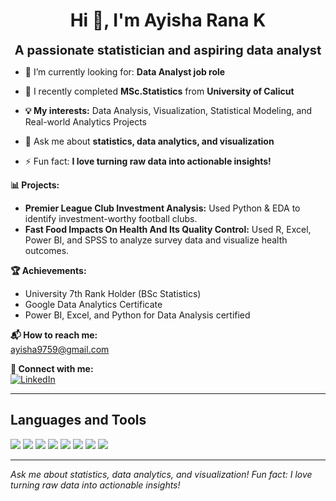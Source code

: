<h1 align="center">Hi 👋, I'm Ayisha Rana K</h1>

<p align="center">
  <b><span style="font-size:20px;">A passionate statistician and aspiring data analyst</span></b>
</p>

- 🌱 I’m currently looking for: **Data Analyst job role**

- 📝 I recently completed **MSc.Statistics** from **University of Calicut**

- **💡 My interests:** Data Analysis, Visualization, Statistical Modeling, and Real-world Analytics Projects

- 💬 Ask me about **statistics, data analytics, and visualization**

- ⚡ Fun fact: **I love turning raw data into actionable insights!**

**📊 Projects:**  
- **Premier League Club Investment Analysis:** Used Python & EDA to identify investment-worthy football clubs.  
- **Fast Food Impacts On Health And Its Quality Control:** Used R, Excel, Power BI, and SPSS to analyze survey data and visualize health outcomes.

**🏆 Achievements:**  
- University 7th Rank Holder (BSc Statistics)
- Google Data Analytics Certificate
- Power BI, Excel, and Python for Data Analysis certified

**📬 How to reach me:**  
ayisha9759@gmail.com

**🔗 Connect with me:**  
[![LinkedIn](https://img.shields.io/badge/LinkedIn-blue?logo=linkedin&logoColor=white)](https://www.linkedin.com/in/ayisha9759)

---

## Languages and Tools

<p>
  <img src="https://img.shields.io/badge/-Excel-217346?logo=microsoft-excel&logoColor=white" />
  <img src="https://img.shields.io/badge/-SQL-4479A1?logo=sqlite&logoColor=white" />
  <img src="https://img.shields.io/badge/-Python-3776AB?logo=python&logoColor=white" />
  <img src="https://img.shields.io/badge/-R-276DC3?logo=r&logoColor=white" />
  <img src="https://img.shields.io/badge/-Power%20BI-F2C811?logo=powerbi&logoColor=black" />
  <img src="https://img.shields.io/badge/-Tableau-E97627?logo=tableau&logoColor=white" />
  <img src="https://img.shields.io/badge/-SPSS-005EB8?logo=ibm&logoColor=white" />
  <img src="https://img.shields.io/badge/-Jupyter-F37626?logo=jupyter&logoColor=white" />
</p>

---


*Ask me about statistics, data analytics, and visualization! Fun fact: I love turning raw data into actionable insights!*
